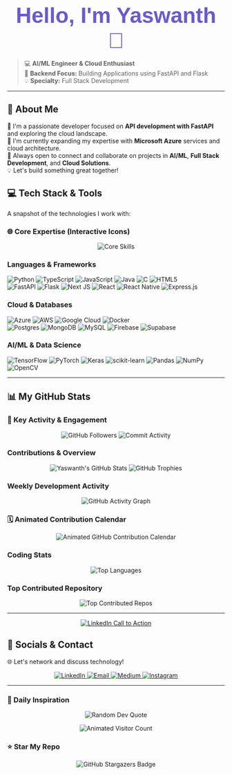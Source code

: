 <div align="center">
  <span style="font-family: Trebuchet MS, sans-serif; font-size: 50px; font-weight: bold; color:#6A5ACD;">Hello, I'm Yaswanth 👋</span>
</div>

> 💻 **AI/ML Engineer & Cloud Enthusiast**<br>
> 🔗 **Backend Focus:** Building Applications using FastAPI and Flask<br>
> 💡 **Specialty:** Full Stack Development

---

## 🎯 About Me

🔭 I'm a passionate developer focused on **API development with FastAPI** and exploring the cloud landscape.<br>
🌱 I'm currently expanding my expertise with **Microsoft Azure** services and cloud architecture.<br>
🤝 Always open to connect and collaborate on projects in **AI/ML**, **Full Stack Development**, and **Cloud Solutions**.<br>
💡 Let's build something great together!

## 💻 Tech Stack & Tools

A snapshot of the technologies I work with:

### 🌐 Core Expertise (Interactive Icons)
<p align="center">
  <img src="https://skillicons.dev/icons?i=python,fastapi,azure,react,tensorflow,docker,vscode,git,github,prisma,mongodb,postgresql" alt="Core Skills" />
</p>

### Languages & Frameworks
![Python](https://img.shields.io/badge/python-3670A0?style=for-the-badge&logo=python&logoColor=ffdd54) 
![TypeScript](https://img.shields.io/badge/typescript-%23007ACC.svg?style=for-the-badge&logo=typescript&logoColor=white) ![JavaScript](https://img.shields.io/badge/javascript-%23323330.svg?style=for-the-badge&logo=javascript&logoColor=%23F7DF1E)
![Java](https://img.shields.io/badge/java-%23ED8B00.svg?style=for-the-badge&logo=openjdk&logoColor=white) ![C](https://img.shields.io/badge/c-%2300599C.svg?style=for-the-badge&logo=c&logoColor=white)
![HTML5](https://img.shields.io/badge/html5-%23E34F26.svg?style=for-the-badge&logo=html5&logoColor=white) 
<br>
![FastAPI](https://img.shields.io/badge/FastAPI-005571?style=for-the-badge&logo=fastapi)
![Flask](https://img.shields.io/badge/flask-%23000.svg?style=for-the-badge&logo=flask&logoColor=white)
![Next JS](https://img.shields.io/badge/Next-black?style=for-the-badge&logo=next.js&logoColor=white)
![React](https://img.shields.io/badge/react-%2320232a.svg?style=for-the-badge&logo=react&logoColor=%2361DAFB)
![React Native](https://img.shields.io/badge/react_native-%2320232a.svg?style=for-the-badge&logo=react&logoColor=%2361DAFB)
![Express.js](https://img.shields.io/badge/express.js-%23404d59.svg?style=for-the-badge&logo=express&logoColor=%2361DAFB)

### Cloud & Databases
![Azure](https://img.shields.io/badge/azure-%230072C6.svg?style=for-the-badge&logo=microsoftazure&logoColor=white)
![AWS](https://img.shields.io/badge/AWS-%23FF9900.svg?style=for-the-badge&logo=amazon-aws&logoColor=white) ![Google Cloud](https://img.shields.io/badge/GoogleCloud-%234285F4.svg?style=for-the-badge&logo=google-cloud&logoColor=white)
![Docker](https://img.shields.io/badge/docker-%230db7ed.svg?style=for-the-badge&logo=docker&logoColor=white)
<br>
![Postgres](https://img.shields.io/badge/postgres-%23316192.svg?style=for-the-badge&logo=postgresql&logoColor=white)
![MongoDB](https://img.shields.io/badge/MongoDB-%234ea94b.svg?style=for-the-badge&logo=mongodb&logoColor=white) 
![MySQL](https://img.shields.io/badge/mysql-4479A1.svg?style=for-the-badge&logo=mysql&logoColor=white)
![Firebase](https://img.shields.io/badge/firebase-a08021?style=for-the-badge&logo=firebase&logoColor=ffcd34) 
![Supabase](https://img.shields.io/badge/Supabase-3ECF8E?style=for-the-badge&logo=supabase&logoColor=white)

### AI/ML & Data Science
![TensorFlow](https://img.shields.io/badge/TensorFlow-%23FF6F00.svg?style=for-the-badge&logo=TensorFlow&logoColor=white) 
![PyTorch](https://img.shields.io/badge/PyTorch-%23EE4C2C.svg?style=for-the-badge&logo=PyTorch&logoColor=white) 
![Keras](https://img.shields.io/badge/Keras-%23D00000.svg?style=for-the-badge&logo=Keras&logoColor=white) 
![scikit-learn](https://img.shields.io/badge/scikit--learn-%23F7931E.svg?style=for-the-badge&logo=scikit-learn&logoColor=white) 
![Pandas](https://img.shields.io/badge/pandas-%23150458.svg?style=for-the-badge&logo=pandas&logoColor=white) 
![NumPy](https://img.shields.io/badge/numpy-%23013243.svg?style=for-the-badge&logo=numpy&logoColor=white)
![OpenCV](https://img.shields.io/badge/opencv-%23white.svg?style=for-the-badge&logo=opencv&logoColor=white)

---

## 📊 My GitHub Stats

### 🌟 Key Activity & Engagement
<p align="center">
  <img src="https://img.shields.io/github/followers/mlvssyaswanth?style=for-the-badge&color=8A2BE2&label=Followers" alt="GitHub Followers">
  <img src="https://img.shields.io/github/commit-activity/w/mlvssyaswanth/mlvssyaswanth?style=for-the-badge&color=6A5ACD&label=Commits%20(Last%20Week)" alt="Commit Activity">
</p>

### Contributions & Overview
<p align="center">
  <img src="https://github-readme-stats.vercel.app/api?username=mlvssyaswanth&theme=tokyonight&hide_border=false&include_all_commits=false&count_private=true&show_icons=true" alt="Yaswanth's GitHub Stats" />
  <img src="https://github-profile-trophy.vercel.app/?username=mlvssyaswanth&theme=midnight-purple&no-frame=false&no-bg=true&margin-w=4" alt="GitHub Trophies" />
</p>

### Weekly Development Activity
<p align="center">
  <img src="https://github-readme-activity-graph.vercel.app/graph?username=mlvssyaswanth&theme=dracula&hide_border=false&area=true&custom_title=My%20Development%20Activity" alt="GitHub Activity Graph" />
</p>

### 🗓️ Animated Contribution Calendar
<p align="center">
  <img src="https://github-readme-streak-stats.herokuapp.com/?user=mlvssyaswanth&theme=midnight-purple&hide_border=false" alt="Animated GitHub Contribution Calendar" />
</p>

### Coding Stats
<p align="center">
  <img src="https://github-readme-stats.vercel.app/api/top-langs/?username=mlvssyaswanth&theme=tokyonight&hide_border=false&include_all_commits=false&count_private=true&layout=compact" alt="Top Languages" />
</p>

### Top Contributed Repository
<p align="center">
  <img src="https://github-contributor-stats.vercel.app/api?username=mlvssyaswanth&limit=5&theme=midnight-purple&combine_all_yearly_contributions=true" alt="Top Contributed Repos" />
</p>

---

<p align="center">
  <a href="https://www.linkedin.com/in/yaswanthmlvss/" target="_blank">
    <img src="https://img.shields.io/badge/Connect%20with%20me%20on%20LinkedIn%21%20-blue?style=for-the-badge&logo=linkedin&logoColor=white&link=https://www.linkedin.com/in/yaswanthmlvss/&color=5865F2" alt="LinkedIn Call to Action">
  </a>
</p>

## 💬 Socials & Contact

🌐 Let's network and discuss technology!

<p align="center">
  <a href="https://www.linkedin.com/in/yaswanthmlvss/" title="Connect on LinkedIn">
    <img src="https://img.shields.io/badge/LinkedIn-%230077B5.svg?logo=linkedin&logoColor=white" alt="LinkedIn">
  </a>
  <a href="mailto:ymlvss@gmail.com" title="Send an Email">
    <img src="https://img.shields.io/badge/Email-D14836?logo=gmail&logoColor=white" alt="Email">
  </a>
  <a href="https://medium.com/@ymlvssclgprps" title="Read my Articles on Medium">
    <img src="https://img.shields.io/badge/Medium-12100E?logo=medium&logoColor=white" alt="Medium">
  </a>
  <a href="https://www.instagram.com/mlvss_yaswanth/" title="Follow on Instagram (Personal)">
    <img src="https://img.shields.io/badge/Instagram-%23E4405F.svg?logo=Instagram&logoColor=white" alt="Instagram">
  </a>
</p>

---

### 📝 Daily Inspiration
<p align="center">
  <img src="https://quotes-github-readme.vercel.app/api?type=horizontal&theme=tokyonight" alt="Random Dev Quote" />
</p>

<p align="center">
  <img src="https://komarev.com/ghpvc/?username=mlvssyaswanth&style=flat-square&color=8A2BE2" alt="Animated Visitor Count" />
</p>

### ⭐ Star My Repo
<p align="center">
  <img src="https://badgen.net/github/stars/mlvssyaswanth/mlvssyaswanth?icon=github&color=6A5ACD&label=StarGazers&cache=300" alt="GitHub Stargazers Badge">
</p>
